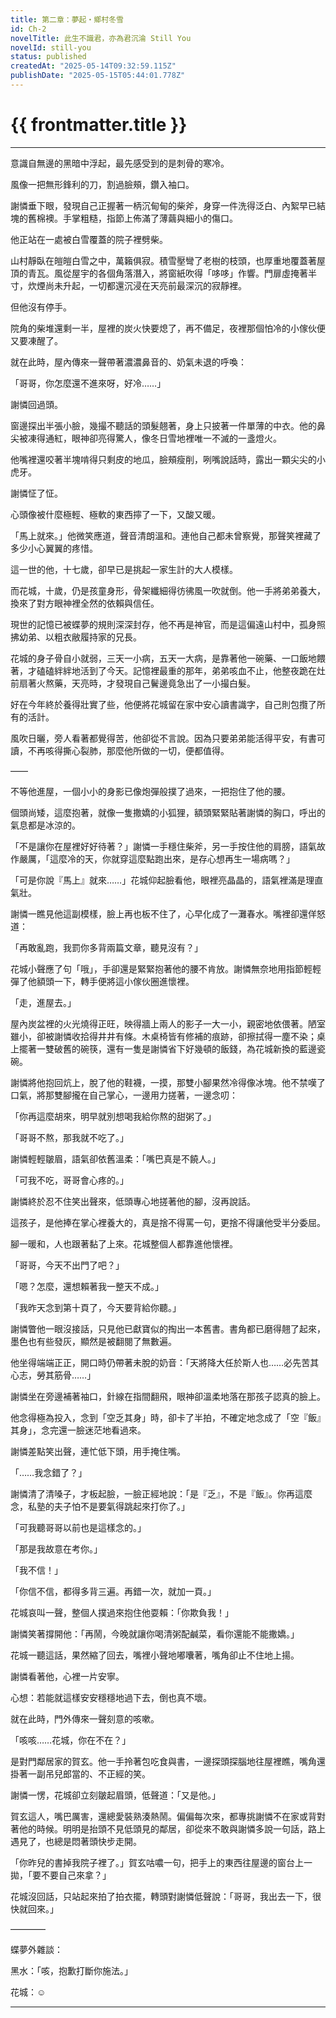 ```yaml
---
title: 第二章：夢起・鄉村冬雪
id: Ch-2
novelTitle: 此生不識君，亦為君沉淪 Still You
novelId: still-you
status: published
createdAt: "2025-05-14T09:32:59.115Z"
publishDate: "2025-05-15T05:44:01.778Z"
---
```


# {{ frontmatter.title }}

<script setup>
import { useData } from 'vitepress'
const { frontmatter } = useData()
// 如果需要 withBase，可以取消註解下一行
// import { withBase } from 'vitepress'
</script>

---

意識自無邊的黑暗中浮起，最先感受到的是刺骨的寒冷。

風像一把無形鋒利的刀，割過臉頰，鑽入袖口。

謝憐垂下眼，發現自己正握著一柄沉甸甸的柴斧，身穿一件洗得泛白、內絮早已結塊的舊棉襖。手掌粗糙，指節上佈滿了薄繭與細小的傷口。

他正站在一處被白雪覆蓋的院子裡劈柴。

山村靜臥在皚皚白雪之中，萬籟俱寂。積雪壓彎了老樹的枝頭，也厚重地覆蓋著屋頂的青瓦。風從屋宇的各個角落潛入，將窗紙吹得「哆哆」作響。門扉虛掩著半寸，炊煙尚未升起，一切都還沉浸在天亮前最深沉的寂靜裡。

但他沒有停手。

院角的柴堆還剩一半，屋裡的炭火快要熄了，再不備足，夜裡那個怕冷的小傢伙便又要凍醒了。

就在此時，屋內傳來一聲帶著濃濃鼻音的、奶氣未退的呼喚：

「哥哥，你怎麼還不進來呀，好冷……」

謝憐回過頭。

窗邊探出半張小臉，幾撮不聽話的頭髮翹著，身上只披著一件單薄的中衣。他的鼻尖被凍得通紅，眼神卻亮得驚人，像冬日雪地裡唯一不滅的一盞燈火。

他嘴裡還咬著半塊啃得只剩皮的地瓜，臉頰瘦削，咧嘴說話時，露出一顆尖尖的小虎牙。

謝憐怔了怔。

心頭像被什麼極輕、極軟的東西擰了一下，又酸又暖。

「馬上就來。」他微笑應道，聲音清朗溫和。連他自己都未曾察覺，那聲笑裡藏了多少小心翼翼的疼惜。

這一世的他，十七歲，卻早已是挑起一家生計的大人模樣。

而花城，十歲，仍是孩童身形，骨架纖細得彷彿風一吹就倒。他一手將弟弟養大，換來了對方眼神裡全然的依賴與信任。

現世的記憶已被蝶夢的規則深深封存，他不再是神官，而是這偏遠山村中，孤身照拂幼弟、以粗衣敝履持家的兄長。

花城的身子骨自小就弱，三天一小病，五天一大病，是靠著他一碗藥、一口飯地餵著，才磕磕絆絆地活到了今天。記憶裡最重的那年，弟弟咳血不止，他整夜跪在灶前扇著火熬藥，天亮時，才發現自己鬢邊竟急出了一小撮白髮。

好在今年終於養得壯實了些，他便將花城留在家中安心讀書識字，自己則包攬了所有的活計。

風吹日曬，旁人看著都覺得苦，他卻從不言說。因為只要弟弟能活得平安，有書可讀，不再咳得撕心裂肺，那麼他所做的一切，便都值得。

——

不等他進屋，一個小小的身影已像炮彈般撲了過來，一把抱住了他的腰。

個頭尚矮，這麼抱著，就像一隻撒嬌的小狐狸，額頭緊緊貼著謝憐的胸口，呼出的氣息都是冰涼的。

「不是讓你在屋裡好好待著？」謝憐一手穩住柴斧，另一手按住他的肩膀，語氣故作嚴厲，「這麼冷的天，你就穿這麼點跑出來，是存心想再生一場病嗎？」

「可是你說『馬上』就來……」花城仰起臉看他，眼裡亮晶晶的，語氣裡滿是理直氣壯。

謝憐一瞧見他這副模樣，臉上再也板不住了，心早化成了一灘春水。嘴裡卻還佯怒道：

「再敢亂跑，我罰你多背兩篇文章，聽見沒有？」

花城小聲應了句「哦」，手卻還是緊緊抱著他的腰不肯放。謝憐無奈地用指節輕輕彈了他額頭一下，轉手便將這小傢伙圈進懷裡。

「走，進屋去。」

屋內炭盆裡的火光燒得正旺，映得牆上兩人的影子一大一小，親密地依偎著。陋室雖小，卻被謝憐收拾得井井有條。木桌椅皆有修補的痕跡，卻擦拭得一塵不染；桌上擺著一雙破舊的碗筷，還有一隻是謝憐省下好幾頓的飯錢，為花城新換的藍邊瓷碗。

謝憐將他抱回炕上，脫了他的鞋襪，一摸，那雙小腳果然冷得像冰塊。他不禁嘆了口氣，將那雙腳攏在自己掌心，一邊用力搓著，一邊念叨：

「你再這麼胡來，明早就別想喝我給你熬的甜粥了。」

「哥哥不熬，那我就不吃了。」

謝憐輕輕皺眉，語氣卻依舊溫柔：「嘴巴真是不饒人。」

「可我不吃，哥哥會心疼的。」

謝憐終於忍不住笑出聲來，低頭專心地搓著他的腳，沒再說話。

這孩子，是他捧在掌心裡養大的，真是捨不得罵一句，更捨不得讓他受半分委屈。

腳一暖和，人也跟著黏了上來。花城整個人都靠進他懷裡。

「哥哥，今天不出門了吧？」

「嗯？怎麼，還想賴著我一整天不成。」

「我昨天念到第十頁了，今天要背給你聽。」

謝憐瞥他一眼沒接話，只見他已獻寶似的掏出一本舊書。書角都已磨得翹了起來，墨色也有些發灰，顯然是被翻閱了無數遍。

他坐得端端正正，開口時仍帶著未脫的奶音：「天將降大任於斯人也……必先苦其心志，勞其筋骨……」

謝憐坐在旁邊補著袖口，針線在指間翻飛，眼神卻溫柔地落在那孩子認真的臉上。

他念得極為投入，念到「空乏其身」時，卻卡了半拍，不確定地念成了「空『飯』其身」，念完還一臉迷茫地看過來。

謝憐差點笑出聲，連忙低下頭，用手掩住嘴。

「……我念錯了？」

謝憐清了清嗓子，才板起臉，一臉正經地說：「是『乏』，不是『飯』。你再這麼念，私塾的夫子怕不是要氣得跳起來打你了。」

「可我聽哥哥以前也是這樣念的。」

「那是我故意在考你。」

「我不信！」

「你信不信，都得多背三遍。再錯一次，就加一頁。」

花城哀叫一聲，整個人撲過來抱住他耍賴：「你欺負我！」

謝憐笑著撐開他：「再鬧，今晚就讓你喝清粥配鹹菜，看你還能不能撒嬌。」

花城一聽這話，果然縮了回去，嘴裡小聲地嘟囔著，嘴角卻止不住地上揚。

謝憐看著他，心裡一片安寧。

心想：若能就這樣安安穩穩地過下去，倒也真不壞。

就在此時，門外傳來一聲刻意的咳嗽。

「咳咳……花城，你在不在？」

是對門鄰居家的賀玄。他一手拎著包吃食與書，一邊探頭探腦地往屋裡瞧，嘴角還掛著一副吊兒郎當的、不正經的笑。

謝憐一愣，花城卻立刻皺起眉頭，低聲道：「又是他。」

賀玄這人，嘴巴厲害，還總愛裝熟湊熱鬧。偏偏每次來，都專挑謝憐不在家或背對著他的時候。明明是抬頭不見低頭見的鄰居，卻從來不敢與謝憐多說一句話，路上遇見了，也總是悶著頭快步走開。

「你昨兒的書掉我院子裡了。」賀玄咕噥一句，把手上的東西往屋邊的窗台上一拋，「要不要自己來拿？」

花城沒回話，只站起來拍了拍衣擺，轉頭對謝憐低聲說：「哥哥，我出去一下，很快就回來。」

————

蝶夢外雜談：

黑水：「咳，抱歉打斷你施法。」

花城：☺️


---